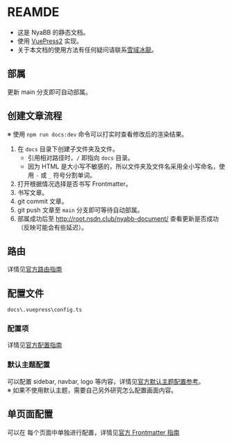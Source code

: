 # REAMDE

- 这是 NyaBB 的静态文档。
- 使用 [VuePress2](https://v2.vuepress.vuejs.org/zh/) 实现。
- 关于本文档的使用方法有任何疑问请联系[雪域冰龍](https://setsuikihyoryu.github.io/)。

## 部属

更新 main 分支即可自动部属。

## 创建文章流程

※ 使用 `npm run docs:dev` 命令可以打实时查看修改后的渲染结果。

1. 在 `docs` 目录下创建子文件夹及文件。
   - 引用相对路径时，`/` 即指向 `docs` 目录。
   - 因为 HTML 是大小写不敏感的，所以文件夹及文件名采用全小写命名，使用 `-` 或 `_` 符号分割单词。
2. 打开根据情况选择是否书写 Frontmatter。
3. 书写文章。
4. git commit 文章。
5. git push 文章至 `main` 分支即可等待自动部属。
6. 部属成功后至 <http://root.nsdn.club/nyabb-document/> 查看更新是否成功（反映可能会有些延迟）。

## 路由

详情见[官方路由指南](https://v2.vuepress.vuejs.org/zh/guide/page.html#%E8%B7%AF%E7%94%B1)

## 配置文件

`docs\.vuepress\config.ts`

### 配置项

详情见[官方配置指南](https://v2.vuepress.vuejs.org/zh/guide/configuration.html)

### 默认主题配置

可以配置 sidebar, navbar, logo 等内容，详情见[官方默认主题配置参考](https://v2.vuepress.vuejs.org/zh/reference/default-theme/config.html)。  
※ 如果不使用默认主题，需要自己另外研究怎么配置画面内容。

## 单页面配置

可以在 每个页面中单独进行配置，详情见[官方 Frontmatter 指南](https://v2.vuepress.vuejs.org/zh/guide/page.html#frontmatter)
